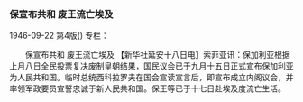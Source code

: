 ### 保宣布共和  废王流亡埃及

1946-09-22
第4版()
专栏：

　　保宣布共和
    废王流亡埃及
    【新华社延安十八日电】索菲亚讯：保加利亚根据上月八日全民投票复决废制皇朝结果，国民议会已于九月十五日正式宣布保加利亚为人民共和国。临时总统西科拉罗夫在国会宣读宣言后，即宣布成立内阁议会，并率领军政要员宣誓忠诚于新人民共和国。保王等已于十七日赴埃及度流亡生活。
